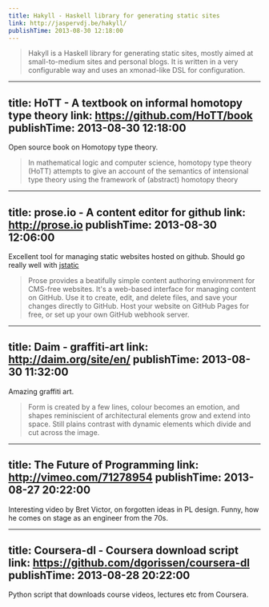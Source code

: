 ```yaml
---
title: Hakyll - Haskell library for generating static sites
link: http://jaspervdj.be/hakyll/
publishTime: 2013-08-30 12:18:00
---
```

> Hakyll is a Haskell library for generating static sites, mostly aimed
> at small-to-medium sites and personal blogs. It is written in a very 
> configurable way and uses an xmonad-like DSL for configuration.

---
title: HoTT - A textbook on informal homotopy type theory
link: https://github.com/HoTT/book
publishTime: 2013-08-30 12:18:00
---
Open source book on Homotopy type theory.
> In mathematical logic and computer science, homotopy type theory (HoTT)
> attempts to give an account of the semantics of intensional type theory 
> using the framework of (abstract) homotopy theory


---
title: prose.io - A content editor for github
link: http://prose.io
publishTime: 2013-08-30 12:06:00
---
Excellent tool for managing static websites hosted on github.
Should go really well with [jstatic](https://github.com/azeem/jstatic)
> Prose provides a beatifully simple content authoring environment 
> for CMS-free websites. It's a web-based interface for managing 
> content on GitHub. Use it to create, edit, and delete files, and
> save your changes directly to GitHub. Host your website on GitHub 
> Pages for free, or set up your own GitHub webhook server.


---
title: Daim - graffiti-art
link: http://daim.org/site/en/
publishTime: 2013-08-30 11:32:00
---
Amazing graffiti art.
> Form is created by a few lines, colour becomes an emotion,
> and shapes reminiscient of architectural elements grow and 
> extend into space. Still plains contrast with dynamic 
> elements which divide and cut across the image.

---
title: The Future of Programming
link: http://vimeo.com/71278954
publishTime: 2013-08-27 20:22:00
---
Interesting video by Bret Victor, on forgotten
ideas in PL design. Funny, how he comes on stage
as an engineer from the 70s.

---
title: Coursera-dl - Coursera download script
link: https://github.com/dgorissen/coursera-dl
publishTime: 2013-08-28 20:22:00
---
Python script that downloads course videos, lectures etc
from Coursera.
